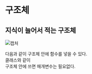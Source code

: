 # 구조체

## 지식이 늘어서 적는 구조체 

![캡처](https://user-images.githubusercontent.com/43857226/68310470-692f9380-00f3-11ea-9535-208eb1d3df24.PNG) </br>

다음과 같이 구조체 안에 함수를 넣을 수 있다.</br>
클래스와 같이 </br>
구조체 안에 쓰면 매개변수는 필요없다. </br> 

